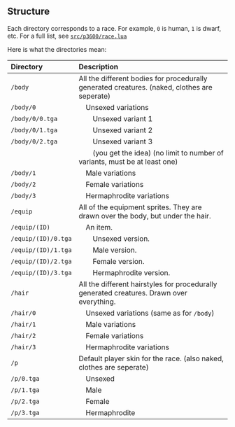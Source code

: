 Structure
---------

Each directory corresponds to a race.
For example, `0` is human, `1` is dwarf, etc.
For a full list, see [`src/p3600/race.lua`](../../../../src/p3600/race.lua)

Here is what the directories mean:

| Directory           | Description                                                                                  |
|:------------------- |:-------------------------------------------------------------------------------------------- |
| `/body`             | All the different bodies for procedurally generated creatures. (naked, clothes are seperate) |
| `/body/0`           | &emsp;Unsexed variations                                                                     |
| `/body/0/0.tga`     | &emsp;&emsp;Unsexed variant 1                                                                |
| `/body/0/1.tga`     | &emsp;&emsp;Unsexed variant 2                                                                |
| `/body/0/2.tga`     | &emsp;&emsp;Unsexed variant 3                                                                |
|                     | &emsp;&emsp;(you get the idea) (no limit to number of variants, must be at least one)        |
| `/body/1`           | &emsp;Male variations                                                                        |
| `/body/2`           | &emsp;Female variations                                                                      |
| `/body/3`           | &emsp;Hermaphrodite variations                                                               |
| `/equip`            | All of the equipment sprites. They are drawn over the body, but under the hair.              |
| `/equip/(ID)`       | &emsp;An item.                                                                               |
| `/equip/(ID)/0.tga` | &emsp;&emsp;Unsexed version.                                                                 |
| `/equip/(ID)/1.tga` | &emsp;&emsp;Male version.                                                                    |
| `/equip/(ID)/2.tga` | &emsp;&emsp;Female version.                                                                  |
| `/equip/(ID)/3.tga` | &emsp;&emsp;Hermaphrodite version.                                                           |
| `/hair`             | All the different hairstyles for procedurally generated creatures. Drawn over everything.    |
| `/hair/0`           | &emsp;Unsexed variations (same as for `/body`)                                               |
| `/hair/1`           | &emsp;Male variations                                                                        |
| `/hair/2`           | &emsp;Female variations                                                                      |
| `/hair/3`           | &emsp;Hermaphrodite variations                                                               |
| `/p`                | Default player skin for the race. (also naked, clothes are seperate)                         |
| `/p/0.tga`          | &emsp;Unsexed                                                                                |
| `/p/1.tga`          | &emsp;Male                                                                                   |
| `/p/2.tga`          | &emsp;Female                                                                                 |
| `/p/3.tga`          | &emsp;Hermaphrodite                                                                          |
